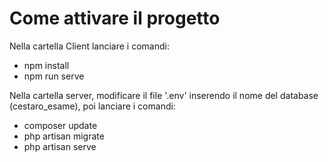 # Come attivare il progetto
Nella cartella Client lanciare i comandi:
* npm install 
* npm run serve


Nella cartella server, modificare il file '.env' inserendo il nome del database (cestaro_esame), poi lanciare i comandi:
* composer update 
* php artisan migrate 
* php artisan serve   